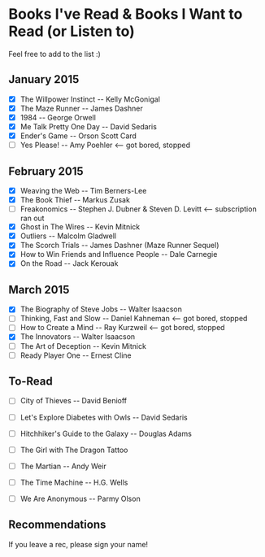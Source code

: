 # Books I've Read & Books I Want to Read (or Listen to)

Feel free to add to the list :)

## January 2015

- [x] The Willpower Instinct -- Kelly McGonigal
- [x] The Maze Runner -- James Dashner
- [x] 1984 -- George Orwell
- [x] Me Talk Pretty One Day -- David Sedaris
- [x] Ender's Game -- Orson Scott Card
- [ ] Yes Please! -- Amy Poehler <-- got bored, stopped

## February 2015

- [x] Weaving the Web -- Tim Berners-Lee
- [x] The Book Thief -- Markus Zusak
- [ ] Freakonomics -- Stephen J. Dubner & Steven D. Levitt <-- subscription ran out
- [x] Ghost in The Wires -- Kevin Mitnick
- [x] Outliers -- Malcolm Gladwell
- [x] The Scorch Trials -- James Dashner (Maze Runner Sequel)
- [x] How to Win Friends and Influence People -- Dale Carnegie
- [x] On the Road -- Jack Kerouak

## March 2015
- [x] The Biography of Steve Jobs -- Walter Isaacson
- [ ] Thinking, Fast and Slow -- Daniel Kahneman <-- got bored, stopped
- [ ] How to Create a Mind -- Ray Kurzweil <-- got bored, stopped
- [x] The Innovators -- Walter Isaacson
- [ ] The Art of Deception -- Kevin Mitnick
- [ ] Ready Player One -- Ernest Cline

To-Read
---
- [ ] City of Thieves -- David Benioff
- [ ] Let's Explore Diabetes with Owls -- David Sedaris
- [ ] Hitchhiker's Guide to the Galaxy -- Douglas Adams
- [ ] The Girl with The Dragon Tattoo
- [ ] The Martian -- Andy Weir
- [ ] The Time Machine -- H.G. Wells
- [ ] We Are Anonymous -- Parmy Olson


Recommendations
---

If you leave a rec, please sign your name!